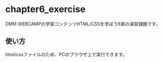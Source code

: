 # chapter6_exercise
DMM WEBCAMPの学習コンテンツHTML/CSSを学ぼう6章の演習課題です。

## 使い方
html/cssファイルのため、PCのブラウザ上で実行できます。

